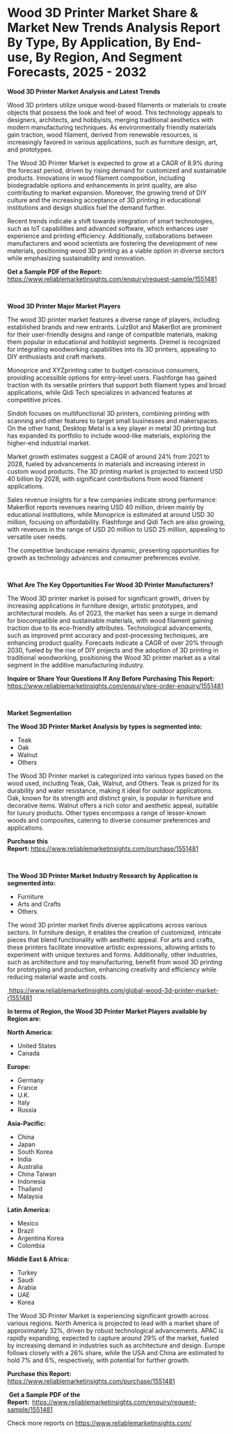 <p><h1>Wood 3D Printer Market Share & Market New Trends Analysis Report By Type, By Application, By End-use, By Region, And Segment Forecasts, 2025 - 2032</h1></p><p><strong>Wood 3D Printer Market Analysis and Latest Trends</strong></p>
<p><p>Wood 3D printers utilize unique wood-based filaments or materials to create objects that possess the look and feel of wood. This technology appeals to designers, architects, and hobbyists, merging traditional aesthetics with modern manufacturing techniques. As environmentally friendly materials gain traction, wood filament, derived from renewable resources, is increasingly favored in various applications, such as furniture design, art, and prototypes.</p><p>The Wood 3D Printer Market is expected to grow at a CAGR of 8.9% during the forecast period, driven by rising demand for customized and sustainable products. Innovations in wood filament composition, including biodegradable options and enhancements in print quality, are also contributing to market expansion. Moreover, the growing trend of DIY culture and the increasing acceptance of 3D printing in educational institutions and design studios fuel the demand further. </p><p>Recent trends indicate a shift towards integration of smart technologies, such as IoT capabilities and advanced software, which enhances user experience and printing efficiency. Additionally, collaborations between manufacturers and wood scientists are fostering the development of new materials, positioning wood 3D printing as a viable option in diverse sectors while emphasizing sustainability and innovation.</p></p>
<p><strong>Get a Sample PDF of the Report:&nbsp;</strong> <a href="https://www.reliablemarketinsights.com/enquiry/request-sample/1551481?utm_campaign=2013&utm_medium=2&utm_source=Github&utm_content=ia&utm_term=08042025&utm_id=wood-3d-printer">https://www.reliablemarketinsights.com/enquiry/request-sample/1551481</a></p>
<p>&nbsp;</p>
<p><strong>Wood 3D Printer Major Market Players</strong></p>
<p><p>The wood 3D printer market features a diverse range of players, including established brands and new entrants. LulzBot and MakerBot are prominent for their user-friendly designs and range of compatible materials, making them popular in educational and hobbyist segments. Dremel is recognized for integrating woodworking capabilities into its 3D printers, appealing to DIY enthusiasts and craft markets.</p><p>Monoprice and XYZprinting cater to budget-conscious consumers, providing accessible options for entry-level users. Flashforge has gained traction with its versatile printers that support both filament types and broad applications, while Qidi Tech specializes in advanced features at competitive prices.</p><p>Sindoh focuses on multifunctional 3D printers, combining printing with scanning and other features to target small businesses and makerspaces. On the other hand, Desktop Metal is a key player in metal 3D printing but has expanded its portfolio to include wood-like materials, exploring the higher-end industrial market.</p><p>Market growth estimates suggest a CAGR of around 24% from 2021 to 2028, fueled by advancements in materials and increasing interest in custom wood products. The 3D printing market is projected to exceed USD 40 billion by 2028, with significant contributions from wood filament applications.</p><p>Sales revenue insights for a few companies indicate strong performance: MakerBot reports revenues nearing USD 40 million, driven mainly by educational institutions, while Monoprice is estimated at around USD 30 million, focusing on affordability. Flashforge and Qidi Tech are also growing, with revenues in the range of USD 20 million to USD 25 million, appealing to versatile user needs.</p><p>The competitive landscape remains dynamic, presenting opportunities for growth as technology advances and consumer preferences evolve.</p></p>
<p>&nbsp;</p>
<p><strong>What Are The Key Opportunities For Wood 3D Printer Manufacturers?</strong></p>
<p><p>The Wood 3D printer market is poised for significant growth, driven by increasing applications in furniture design, artistic prototypes, and architectural models. As of 2023, the market has seen a surge in demand for biocompatible and sustainable materials, with wood filament gaining traction due to its eco-friendly attributes. Technological advancements, such as improved print accuracy and post-processing techniques, are enhancing product quality. Forecasts indicate a CAGR of over 20% through 2030, fueled by the rise of DIY projects and the adoption of 3D printing in traditional woodworking, positioning the Wood 3D printer market as a vital segment in the additive manufacturing industry.</p></p>
<p><strong>Inquire or Share Your Questions If Any Before Purchasing This Report:</strong> <a href="https://www.reliablemarketinsights.com/enquiry/pre-order-enquiry/1551481?utm_campaign=2013&utm_medium=2&utm_source=Github&utm_content=ia&utm_term=08042025&utm_id=wood-3d-printer">https://www.reliablemarketinsights.com/enquiry/pre-order-enquiry/1551481</a></p>
<p>&nbsp;</p>
<p><strong>Market Segmentation</strong></p>
<p><strong>The Wood 3D Printer Market Analysis by types is segmented into:</strong></p>
<p><ul><li>Teak</li><li>Oak</li><li>Walnut</li><li>Others</li></ul></p>
<p><p>The Wood 3D Printer market is categorized into various types based on the wood used, including Teak, Oak, Walnut, and Others. Teak is prized for its durability and water resistance, making it ideal for outdoor applications. Oak, known for its strength and distinct grain, is popular in furniture and decorative items. Walnut offers a rich color and aesthetic appeal, suitable for luxury products. Other types encompass a range of lesser-known woods and composites, catering to diverse consumer preferences and applications.</p></p>
<p><strong>Purchase this Report:&nbsp;</strong><a href="https://www.reliablemarketinsights.com/purchase/1551481?utm_campaign=2013&utm_medium=2&utm_source=Github&utm_content=ia&utm_term=08042025&utm_id=wood-3d-printer">https://www.reliablemarketinsights.com/purchase/1551481</a></p>
<p>&nbsp;</p>
<p><strong>The Wood 3D Printer Market Industry Research by Application is segmented into:</strong></p>
<p><ul><li>Furniture</li><li>Arts and Crafts</li><li>Others</li></ul></p>
<p><p>The wood 3D printer market finds diverse applications across various sectors. In furniture design, it enables the creation of customized, intricate pieces that blend functionality with aesthetic appeal. For arts and crafts, these printers facilitate innovative artistic expressions, allowing artists to experiment with unique textures and forms. Additionally, other industries, such as architecture and toy manufacturing, benefit from wood 3D printing for prototyping and production, enhancing creativity and efficiency while reducing material waste and costs.</p></p>
<p><a href="https://www.reliablemarketinsights.com/global-wood-3d-printer-market-r1551481?utm_campaign=2013&utm_medium=2&utm_source=Github&utm_content=ia&utm_term=08042025&utm_id=wood-3d-printer">&nbsp;https://www.reliablemarketinsights.com/global-wood-3d-printer-market-r1551481</a></p>
<p><strong>In terms of Region, the Wood 3D Printer Market Players available by Region are:</strong></p>
<p>
    <p> <strong> North America: </strong>
        <ul>
            <li>United States</li>
            <li>Canada</li>
        </ul>
        </p> 
    <p> <strong> Europe: </strong>
        <ul>
            <li>Germany</li>
            <li>France</li>
            <li>U.K.</li>
            <li>Italy</li>
            <li>Russia</li>
        </ul>
        </p> 
    <p> <strong> Asia-Pacific: </strong>
        <ul>
            <li>China</li>
            <li>Japan</li>
            <li>South Korea</li>
            <li>India</li>
            <li>Australia</li>
            <li>China Taiwan</li>
            <li>Indonesia</li>
            <li>Thailand</li>
            <li>Malaysia</li>
        </ul>
        </p> 
    <p> <strong> Latin America: </strong>
        <ul>
            <li>Mexico</li>
            <li>Brazil</li>
            <li>Argentina Korea</li>
            <li>Colombia</li>
        </ul>
        </p> 
    <p> <strong> Middle East & Africa: </strong>
        <ul>
            <li>Turkey</li>
            <li>Saudi</li>
            <li>Arabia</li>
            <li>UAE</li>
            <li>Korea</li>
        </ul>
    </p>
    </p>
<p><p>The Wood 3D Printer Market is experiencing significant growth across various regions. North America is projected to lead with a market share of approximately 32%, driven by robust technological advancements. APAC is rapidly expanding, expected to capture around 29% of the market, fueled by increasing demand in industries such as architecture and design. Europe follows closely with a 26% share, while the USA and China are estimated to hold 7% and 6%, respectively, with potential for further growth.</p></p>
<p><strong>Purchase this Report: </strong><a href="https://www.reliablemarketinsights.com/purchase/1551481?utm_campaign=2013&utm_medium=2&utm_source=Github&utm_content=ia&utm_term=08042025&utm_id=wood-3d-printer">https://www.reliablemarketinsights.com/purchase/1551481</a></p>
<p>&nbsp;<strong>Get a Sample PDF of the Report:&nbsp;&nbsp;</strong><a href="https://www.reliablemarketinsights.com/enquiry/request-sample/1551481?utm_campaign=2013&utm_medium=2&utm_source=Github&utm_content=ia&utm_term=08042025&utm_id=wood-3d-printer">https://www.reliablemarketinsights.com/enquiry/request-sample/1551481</a></p>
<p><strong></strong></p>
<p>Check more reports on <a href="https://www.reliablemarketinsights.com/?utm_campaign=2013&utm_medium=2&utm_source=Github&utm_content=ia&utm_term=08042025&utm_id=wood-3d-printer">https://www.reliablemarketinsights.com/</a></p>
